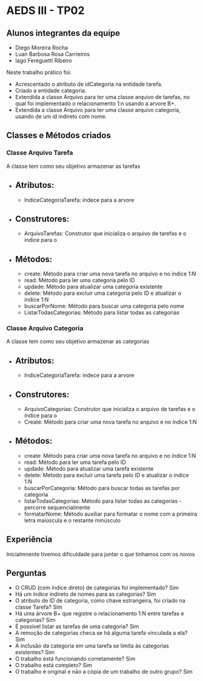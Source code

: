 # AEDS III - TP02

## Alunos integrantes da equipe

* Diego Moreira Rocha
* Luan Barbosa Rosa Carrieiros
* Iago Fereguetti Ribeiro 

Neste trabalho prático foi:
  - Acrescentado o atributo de idCategoria na entidade tarefa.
  - Criado a entidade categoria.
  - Extendida a classe Arquivo para ter uma classe arquivo de tarefas, no qual foi implementado o relacionamento 1:n usando a arvore B+.
  - Extendida a classe Arquivo para ter uma classe arquivo categoria, usando de um id indireto com nome.

## Classes e Métodos criados

### Classe Arquivo Tarefa

A classe tem como seu objetivo armazenar as tarefas 

* ## Atributos:

  - IndiceCategoriaTarefa: indece para a arvore

* ## Construtores:
   
  - ArquivoTarefas: Construtor que inicializa o arquivo de tarefas e o índice para o
    
* ## Métodos:

   - create: Método para criar uma nova tarefa no arquivo e no índice 1:N
   - read: Método para ler uma categoria pelo ID
   - updade: Método para atualizar uma categoria existente
   - delete: Método para excluir uma categoria pelo ID e atualizar o índice 1:N
   - buscarPorNome: Método para buscar uma categoria pelo nome
   - ListarTodasCategorias: Método para listar todas as categorias

### Classe Arquivo Categoria

  A classe tem como seu objetivo armazenar as categorias

* ## Atributos:

  - IndiceCategoriaTarefa: indece para a arvore

* ## Construtores:
   
  - ArquivoCategorias: Construtor que inicializa o arquivo de tarefas e o índice para o
  - Create: Método para criar uma nova tarefa no arquivo e no índice 1:N
    
* ## Métodos:

   - create: Método para criar uma nova tarefa no arquivo e no índice 1:N
   - read: Método para ler uma tarefa pelo ID
   - updade: Método para atualizar uma tarefa existente
   - delete: Método para excluir uma tarefa pelo ID e atualizar o índice 1:N
   - buscarPorCategoria: Método para buscar todas as tarefas por categoria
   - listarTodasCategorias: Método para listar todas as categorias - percorre sequencialmente
   - formatarNome: Método auxiliar para formatar o nome com a primeira letra maiúscula e o restante minúsculo

## Experiência

  Inicialmnente tivemos dificuldade para juntar o que tinhamos com os novos 
  
## Perguntas

  - O CRUD (com índice direto) de categorias foi implementado? Sim
  - Há um índice indireto de nomes para as categorias? Sim
  - O atributo de ID de categoria, como chave estrangeira, foi criado na classe Tarefa? Sim
  - Há uma árvore B+ que registre o relacionamento 1:N entre tarefas e categorias? Sim
  - É possível listar as tarefas de uma categoria? Sim
  - A remoção de categorias checa se há alguma tarefa vinculada a ela? Sim
  - A inclusão da categoria em uma tarefa se limita às categorias existentes? Sim
  - O trabalho está funcionando corretamente? Sim
  - O trabalho está completo? Sim
  - O trabalho é original e não a cópia de um trabalho de outro grupo? Sim
